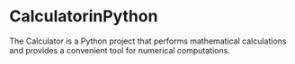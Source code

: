 # CalculatorinPython
The Calculator is a Python project that performs mathematical calculations and provides a convenient tool for numerical computations.
